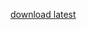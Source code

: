 [download latest](https://github.com/Lukas-Heiligenbrunner/LatexActionTest/releases/download/latest-build/Diplomarbeit.pdf)